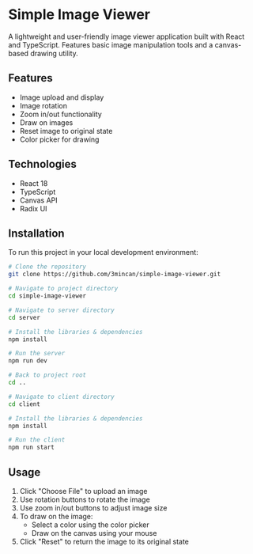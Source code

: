 # Simple Image Viewer

A lightweight and user-friendly image viewer application built with React and TypeScript. Features basic image manipulation tools and a canvas-based drawing utility.

## Features

- Image upload and display
- Image rotation
- Zoom in/out functionality
- Draw on images
- Reset image to original state
- Color picker for drawing

## Technologies

- React 18
- TypeScript
- Canvas API
- Radix UI

## Installation

To run this project in your local development environment:

```bash
# Clone the repository
git clone https://github.com/3mincan/simple-image-viewer.git

# Navigate to project directory
cd simple-image-viewer

# Navigate to server directory
cd server

# Install the libraries & dependencies
npm install

# Run the server
npm run dev

# Back to project root
cd ..

# Navigate to client directory
cd client

# Install the libraries & dependencies
npm install

# Run the client
npm run start

```

## Usage

1. Click "Choose File" to upload an image
2. Use rotation buttons to rotate the image
3. Use zoom in/out buttons to adjust image size
4. To draw on the image:
   - Select a color using the color picker
   - Draw on the canvas using your mouse
5. Click "Reset" to return the image to its original state
